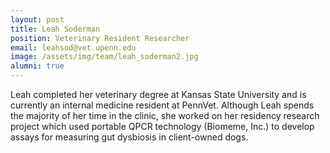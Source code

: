 ```yaml
---
layout: post
title: Leah Soderman
position: Veterinary Resident Researcher
email: leahsod@vet.upenn.edu
image: /assets/img/team/leah_soderman2.jpg
alumni: true
---
```


Leah completed her veterinary degree at Kansas State University and is currently an internal medicine resident at PennVet.  Although Leah spends the majority of her time in the clinic, she worked on her residency research project which used portable QPCR technology (Biomeme, Inc.) to develop assays for measuring gut dysbiosis in client-owned dogs.